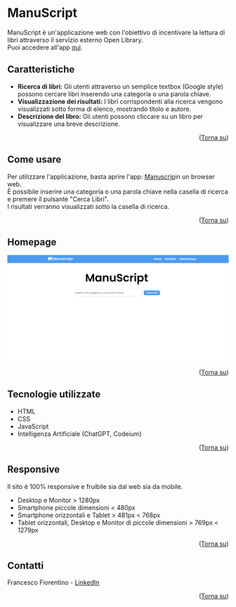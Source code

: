<a name="readme-top"></a>

# <h1>ManuScript</h1>

<p>ManuScript è un'applicazione web con l'obiettivo di incentivare la lettura di libri attraverso il servizio esterno Open Library. <br>
Puoi accedere all'app <a href="https://manuscript-ff.netlify.app">qui</a>.</p>


## Caratteristiche
- **Ricerca di libri:** Gli utenti attraverso un semplice textbox (Google style) possono cercare libri inserendo una categoria o una parola chiave.
- **Visualizzazione dei risultati:** I libri corrispondenti alla ricerca vengono visualizzati sotto forma di elenco, mostrando titolo e autore.
- **Descrizione del libro:** Gli utenti possono cliccare su un libro per visualizzare una breve descrizione.

<p align="right">(<a href="#readme-top">Torna su</a>)</p> 

## Come usare
Per utilizzare l'applicazione, basta aprire l'app: <a href="https://manuscript-ff.netlify.app">Manuscrip</a>in un browser web. <br>
È possibile inserire una categoria o una parola chiave nella casella di ricerca e premere il pulsante "Cerca Libri". <br>
I risultati verranno visualizzati sotto la casella di ricerca.

<p align="right">(<a href="#readme-top">Torna su</a>)</p>

## Homepage

<a href="https://manuscript-ff.netlify.app"><img src="assets/img/screenshot.png"></a>

<p align="right">(<a href="#readme-top">Torna su</a>)</p> 

## Tecnologie utilizzate
- HTML
- CSS
- JavaScript
- Intelligenza Artificiale (ChatGPT, Codeium)

<p align="right">(<a href="#readme-top">Torna su</a>)</p> 

## Responsive

<p>Il sito è 100% responsive e fruibile sia dal web sia da mobile. <br>

- Desktop e Monitor > 1280px
- Smartphone piccole dimensioni < 480px
- Smartphone orizzontali e Tablet > 481px < 768px
- Tablet orizzontali, Desktop e Monitor di piccole dimensioni > 769px < 1279px

<p align="right">(<a href="#readme-top">Torna su</a>)</p> 

## Contatti

Francesco Fiorentino - [LinkedIn](https://www.linkedin.com/in/francesco-fiorentino-8a854216a/)

<p align="right">(<a href="#readme-top">Torna su</a>)</p> 

